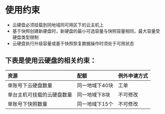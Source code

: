 # 使用约束



- 云硬盘必须挂载到同地域同可用区下的云主机上
- 基于快照创建新硬盘时，新硬盘的最小可选容量与快照容量相同，最大容量受硬盘类型限制
- 云硬盘执行升级容量或基于快照恢复数据操作时须处于可用状态

## 下表是使用云硬盘的相关约束：


| 资源	| 配额	| 例外申请方式 |
| :- | :- | :- |
|单账号下云硬盘数量	|同一地域下40块|工单|
|单台主机可挂载的云硬盘数量	|同一地域下8块	|不可修改|
|单账号下快照数量	|同一地域下15个|不可修改|



